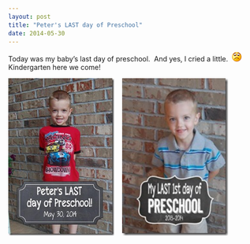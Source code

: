 ```yaml
---
layout: post
title: "Peter's LAST day of Preschool"
date: 2014-05-30
---
```


<p>Today was my baby’s last day of preschool.&#160; And yes, I cried a little.&#160; <img class="wlEmoticon wlEmoticon-sadsmile" style="border-top-style: none; border-bottom-style: none; border-right-style: none; border-left-style: none" alt="Sad smile" src="/assets/images/wlEmoticon-sadsmile.png" />&#160; Kindergarten here we come!</p>  <p><a href="/assets/images/Last-Day-of-Preschool.jpg"><img title="Last Day of Preschool" style="border-top: 0px; border-right: 0px; background-image: none; border-bottom: 0px; padding-top: 0px; padding-left: 0px; border-left: 0px; display: inline; padding-right: 0px" border="0" alt="Last Day of Preschool" src="/assets/images/Last-Day-of-Preschool_thumb.jpg" width="215" height="320" /></a>&#160;&#160;&#160; <a href="/assets/images/1st-day-of-Preschool-Picture.jpg"><img title="1st day of Preschool Picture" style="border-top: 0px; border-right: 0px; background-image: none; border-bottom: 0px; padding-top: 0px; padding-left: 0px; border-left: 0px; display: inline; padding-right: 0px" border="0" alt="1st day of Preschool Picture" src="/assets/images/1st-day-of-Preschool-Picture_thumb.jpg" width="215" height="320" /></a></p>
